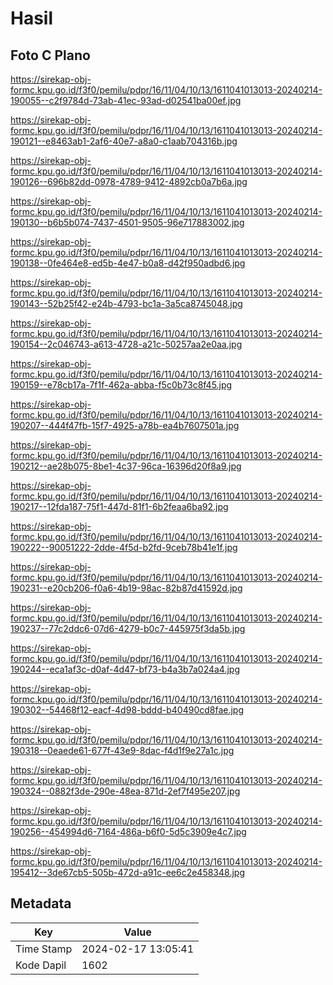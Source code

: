 # Hasil

## Foto C Plano

https://sirekap-obj-formc.kpu.go.id/f3f0/pemilu/pdpr/16/11/04/10/13/1611041013013-20240214-190055--c2f9784d-73ab-41ec-93ad-d02541ba00ef.jpg

https://sirekap-obj-formc.kpu.go.id/f3f0/pemilu/pdpr/16/11/04/10/13/1611041013013-20240214-190121--e8463ab1-2af6-40e7-a8a0-c1aab704316b.jpg

https://sirekap-obj-formc.kpu.go.id/f3f0/pemilu/pdpr/16/11/04/10/13/1611041013013-20240214-190126--696b82dd-0978-4789-9412-4892cb0a7b6a.jpg

https://sirekap-obj-formc.kpu.go.id/f3f0/pemilu/pdpr/16/11/04/10/13/1611041013013-20240214-190130--b6b5b074-7437-4501-9505-96e717883002.jpg

https://sirekap-obj-formc.kpu.go.id/f3f0/pemilu/pdpr/16/11/04/10/13/1611041013013-20240214-190138--0fe464e8-ed5b-4e47-b0a8-d42f950adbd6.jpg

https://sirekap-obj-formc.kpu.go.id/f3f0/pemilu/pdpr/16/11/04/10/13/1611041013013-20240214-190143--52b25f42-e24b-4793-bc1a-3a5ca8745048.jpg

https://sirekap-obj-formc.kpu.go.id/f3f0/pemilu/pdpr/16/11/04/10/13/1611041013013-20240214-190154--2c046743-a613-4728-a21c-50257aa2e0aa.jpg

https://sirekap-obj-formc.kpu.go.id/f3f0/pemilu/pdpr/16/11/04/10/13/1611041013013-20240214-190159--e78cb17a-7f1f-462a-abba-f5c0b73c8f45.jpg

https://sirekap-obj-formc.kpu.go.id/f3f0/pemilu/pdpr/16/11/04/10/13/1611041013013-20240214-190207--444f47fb-15f7-4925-a78b-ea4b7607501a.jpg

https://sirekap-obj-formc.kpu.go.id/f3f0/pemilu/pdpr/16/11/04/10/13/1611041013013-20240214-190212--ae28b075-8be1-4c37-96ca-16396d20f8a9.jpg

https://sirekap-obj-formc.kpu.go.id/f3f0/pemilu/pdpr/16/11/04/10/13/1611041013013-20240214-190217--12fda187-75f1-447d-81f1-6b2feaa6ba92.jpg

https://sirekap-obj-formc.kpu.go.id/f3f0/pemilu/pdpr/16/11/04/10/13/1611041013013-20240214-190222--90051222-2dde-4f5d-b2fd-9ceb78b41e1f.jpg

https://sirekap-obj-formc.kpu.go.id/f3f0/pemilu/pdpr/16/11/04/10/13/1611041013013-20240214-190231--e20cb206-f0a6-4b19-98ac-82b87d41592d.jpg

https://sirekap-obj-formc.kpu.go.id/f3f0/pemilu/pdpr/16/11/04/10/13/1611041013013-20240214-190237--77c2ddc6-07d6-4279-b0c7-445975f3da5b.jpg

https://sirekap-obj-formc.kpu.go.id/f3f0/pemilu/pdpr/16/11/04/10/13/1611041013013-20240214-190244--eca1af3c-d0af-4d47-bf73-b4a3b7a024a4.jpg

https://sirekap-obj-formc.kpu.go.id/f3f0/pemilu/pdpr/16/11/04/10/13/1611041013013-20240214-190302--54468f12-eacf-4d98-bddd-b40490cd8fae.jpg

https://sirekap-obj-formc.kpu.go.id/f3f0/pemilu/pdpr/16/11/04/10/13/1611041013013-20240214-190318--0eaede61-677f-43e9-8dac-f4d1f9e27a1c.jpg

https://sirekap-obj-formc.kpu.go.id/f3f0/pemilu/pdpr/16/11/04/10/13/1611041013013-20240214-190324--0882f3de-290e-48ea-871d-2ef7f495e207.jpg

https://sirekap-obj-formc.kpu.go.id/f3f0/pemilu/pdpr/16/11/04/10/13/1611041013013-20240214-190256--454994d6-7164-486a-b6f0-5d5c3909e4c7.jpg

https://sirekap-obj-formc.kpu.go.id/f3f0/pemilu/pdpr/16/11/04/10/13/1611041013013-20240214-195412--3de67cb5-505b-472d-a91c-ee6c2e458348.jpg


## Metadata

| Key        | Value               |
| ---------- | ------------------- |
| Time Stamp | 2024-02-17 13:05:41 |
| Kode Dapil | 1602                |



